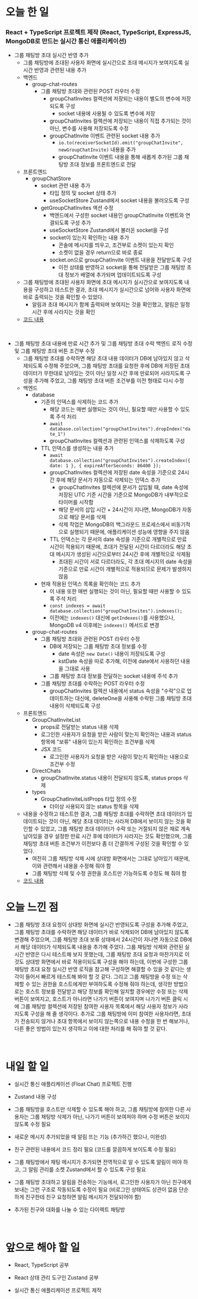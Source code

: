 # 오늘 한 일

### React + TypeScript 프로젝트 제작 (React, TypeScript, ExpressJS, MongoDB로 만드는 실시간 통신 애플리케이션)

- 그룹 채팅방 초대 실시간 반영 추가
  - 그룹 채팅방에 초대된 사용자 화면에 실시간으로 초대 메시지가 보여지도록 실시간 반영과 관련된 내용 추가
  - 백엔드
    - group-chat-routes
      - 그룹 채팅방 초대와 관련된 POST 라우터 수정
        - groupChatInvites 컬렉션에 저장되는 내용이 별도의 변수에 저장되도록 구성
          - socket 내용에 사용될 수 있도록 변수에 저장
        - groupChatInvites 컬렉션에 저장되는 내용이 직접 추가되는 것이 아닌, 변수를 사용해 저장되도록 수정
        - groupChatInvite 이벤트 관련된 socket 내용 추가
          - `io.to(receiverSocketId).emit("groupChatInvite", newGroupChatInvite)` 내용을 추가
          - groupChatInvite 이벤트 내용을 통해 새롭게 추가된 그룹 채팅방 초대 정보를 프론트엔드로 전달
  - 프론트엔드
    - groupChatStore
      - socket 관련 내용 추가
        - 타입 정의 및 socket 상태 추가
        - useSocketStore Zustand에서 socket 내용을 불러오도록 구성
      - getGroupChatInvites 액션 수정
        - 백엔드에서 구성한 socket 내용인 groupChatInvite 이벤트와 연결되도록 구성 추가
        - useSocketStore Zustand에서 불러온 socket을 구성
        - socket이 있는지 확인하는 내용 추가
          - 콘솔에 메시지를 띄우고, 조건부로 소켓이 있는지 확인
          - 소켓이 없을 경우 return으로 바로 종료
        - socket.on으로 groupChatInvite 이벤트 내용을 전달받도록 구성
          - 이전 상태를 반영하고 socket을 통해 전달받은 그룹 채팅방 초대 정보가 배열에 추가되며 업데이트되도록 구성
  - 그룹 채팅방에 초대된 사용자 화면에 초대 메시지가 실시간으로 보여지도록 내용을 구성하고 테스트한 결과, 초대 메시지가 실시간으로 넘어와 사용자 화면에 바로 출력되는 것을 확인할 수 있었다.
    - 알림과 초대 메시지가 함께 출력되며 보여지는 것을 확인했고, 알림은 일정 시간 후에 사라지는 것을 확인
  - [코드 내용](https://github.com/jeongsangtae/float-chat/commit/031c74f75190e9d34cfd8dce80e3c5fbbec22485)

<br />

- 그룹 채팅방 초대 내용에 만료 시간 추가 및 그룹 채팅방 초대 수락 백엔드 로직 수정 및 그룹 채팅방 초대 버튼 조건부 수정
  - 그룹 채팅방 초대를 수락하면 해당 초대 내용 데이터가 DB에 남아있지 않고 삭제되도록 수정해 주었으며, 그룹 채팅방 초대를 요청한 후에 DB에 저장된 초대 데이터가 무한대로 남아있는 것이 아닌 일정 시간 후에 만료되어 사라지도록 구성을 추가해 주었고, 그룹 채팅방 초대 버튼 조건부를 이전 형태로 다시 수정
  - 백엔드
    - database
      - 기존의 인덱스를 삭제하는 코드 추가
        - 해당 코드는 매번 실행되는 것이 아닌, 필요할 때만 사용할 수 있도록 주석 처리
        - `await database.collection("groupChatInvites").dropIndex("date_1")`
        - groupChatInvites 컬렉션과 관련된 인덱스를 삭제하도록 구성
      - TTL 인덱스를 생성하는 내용 추가
        - `await database.collection("groupChatInvites").createIndex({ date: 1 }, { expireAfterSeconds: 86400 });`
        - groupChatInvites 컬렉션에 저장된 date 속성을 기준으로 24시간 후에 해당 문서가 자동으로 삭제되는 인덱스 추가
          - groupChatInvites 컬렉션에 문서가 삽입될 때, date 속성에 저장된 UTC 기준 시간을 기준으로 MongoDB가 내부적으로 타이머를 시작함
          - 해당 문서의 삽입 시간 + 24시간이 지나면, MongoDB가 자동으로 해당 문서를 삭제
          - 삭제 작업은 MongoDB의 백그라운드 프로세스에서 비동기적으로 실행되기 때문에, 애플리케이션 성능에 영향을 주지 않음
        - TTL 인덱스는 각 문서의 date 속성을 기준으로 개별적으로 만료 시간이 적용되기 때문에, 초대가 전달된 시간이 다르더라도 해당 초대 메시지가 생성된 시간으로부터 24시간 후에 개별적으로 삭제됨
          - 초대된 시간이 서로 다르더라도, 각 초대 메시지의 date 속성을 기준으로 만료 시간이 개별적으로 적용되므로 문제가 발생하지 않음
      - 현재 적용된 인덱스 목록을 확인하는 코드 추가
        - 이 내용 또한 매번 실행되는 것이 아닌, 필요할 때만 사용할 수 있도록 주석 처리
        - `const indexes = await database.collection("groupChatInvites").indexes();`
        - 이전에는 `indexes()` 대신에 `getIndexes()`를 사용했으나, MongoDB v4 이후에는 `indexes()` 메서드로 변경
    - group-chat-routes
      - 그룹 채팅방 초대와 관련된 POST 라우터 수정
        - DB에 저장되는 그룹 채팅방 초대 정보를 수정
          - date 속성은 `new Date()` 내용이 저장되도록 구성
          - kstDate 속성을 따로 추가해, 이전에 date에서 사용하던 내용을 그대로 사용
        - 그룹 채팅방 초대 정보를 전달하는 socket 내용에 주석 추가
      - 그룹 채팅방 초대를 수락하는 POST 라우터 수정
        - groupChatInvites 컬렉션 내용에서 status 속성을 "수락"으로 업데이트하는 대신에, deleteOne을 사용해 수락된 그룹 채팅방 초대 내용이 삭제되도록 구성
  - 프론트엔드
    - GroupChatInviteList
      - props로 전달받는 status 내용 삭제
      - 로그인한 사용자가 요청을 받은 사람이 맞는지 확인하는 내용과 status 항목에 "보류" 내용이 있는지 확인하는 조건부를 삭제
      - JSX 코드
        - 로그인한 사용자가 요청을 받은 사람이 맞는지 확인하는 내용으로 조건부 수정
    - DirectChats
      - groupChatInvite.status 내용이 전달되지 않도록, status props 삭제
    - types
      - GroupChatInviteListProps 타입 정의 수정
        - 더이상 사용되지 않는 status 항목을 삭제
  - 내용을 수정하고 테스트한 결과, 그룹 채팅방 초대를 수락하면 초대 데이터가 업데이트되는 것이 아닌, 해당 초대 데이터는 사라져 DB에서 보이지 않는 것을 확인할 수 있었고, 그룹 채팅방 초대 데이터가 수락 또는 거절되지 않은 채로 계속 남아있을 경우 설정한 만료 시간 후에 데이터가 사라지는 것도 확인했으며, 그룹 채팅방 초대 버튼 조건부가 이전보다 좀 더 간결하게 구성된 것을 확인할 수 있었다.
    - 여전히 그룹 채팅방 삭제 시에 상대방 화면에서는 그대로 남아있기 때문에, 이와 관련해서 내용을 수정해 줘야 함
    - 그룹 채팅방 삭제 및 수정 권한을 호스트만 가능하도록 수정도 해 줘야 함
  - [코드 내용](https://github.com/jeongsangtae/float-chat/commit/a46044596029e8da15dba0bbe6544e570fc76f42)

# 오늘 느낀 점

- 그룹 채팅방 초대 요청이 상대방 화면에 실시간 반영되도록 구성을 추가해 주었고, 그룹 채팅방 초대를 수락하면 해당 데이터가 바로 삭제되어 DB에 남아있지 않도록 변경해 주었으며, 그룹 채팅방 초대 보류 상태에서 24시간이 지나면 자동으로 DB에서 해당 데이터가 삭제되도록 내용을 추가해 주었다. 그룹 채팅방 삭제와 관련된 실시간 반영은 다시 테스트해 보지 못했는데, 그룹 채팅방 초대 요청과 마찬가지로 이것도 상대방 화면에서 바로 적용이되도록 구성을 해야 하는데, 이번에 구성한 그룹 채팅방 초대 요청 실시간 반영 로직을 참고해 구성하면 해결할 수 있을 것 같다는 생각이 들어서 빠르게 테스트해 봐야 할 것 같다. 그리고 그룹 채팅방을 수정 또는 삭제할 수 있는 권한을 호스트에게만 부여하도록 수정해 줘야 하는데, 생각한 방법으로는 호스트 정보를 전달받고 해당 정보를 확인해 일치할 경우에만 수정 또는 삭제 버튼이 보여지고, 호스트가 아니라면 나가기 버튼이 보여지며 나가기 버튼 클릭 시에 그룹 채팅방 컬렉션에 저장된 참여한 사용자 목록에서 해당 사용자 정보가 사라지도록 구성을 해 줄 생각이다. 추가로 그룹 채팅방에 이미 참여한 사용자라면, 초대가 전송되지 않거나 초대 항목에서 보이지 않는쪽으로 내용 수정을 한 번 해보거나, 다른 좋은 방법이 있는지 생각하고 이에 대한 처리를 해 줘야 할 것 같다.

<br />

# 내일 할 일

- 실시간 통신 애플리케이션 (Float Chat) 프로젝트 진행

- Zustand 내용 구성

- 그룹 채팅방을 호스트만 삭제할 수 있도록 해야 하고, 그룹 채팅방에 참여한 다른 사용자는 그룹 채팅방 삭제가 아닌, 나가기 버튼이 보여져야 하며 수정 버튼은 보이지 않도록 수정 필요

- 새로운 메시지 추가되었을 때 알림 뜨는 기능 (추가하긴 했으나, 미완성)

- 친구 관련된 내용에서 코드 정리 필요 (코드를 깔끔하게 보이도록 수정 필요)

- 그룹 채팅방에서 채팅 메시지가 추가되면 전역적으로 알 수 있도록 알림이 떠야 하고, 그 알림 관리를 소켓 Zustand에서 할 수 있도록 구성 필요

- 그룹 채팅방 초대하고 알림을 전송하는 기능에서, 로그인한 사용자가 아닌 친구에게 보내는 그런 구조로 작동되도록 수정이 필요 (비로그인 상태여도 상관이 없음 단순하게 친구한테 친구 요청하면 알림 메시지가 전달되어야 함)

- 추가된 친구와 대화를 나눌 수 있는 다이렉트 채팅방

<br />

# 앞으로 해야 할 일

- React, TypeScript 공부

- React 상태 관리 도구인 Zustand 공부

- 실시간 통신 애플리케이션 프로젝트 제작
